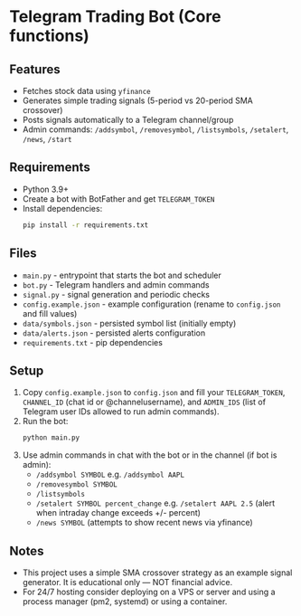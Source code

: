 # Telegram Trading Bot (Core functions)

## Features
- Fetches stock data using `yfinance`
- Generates simple trading signals (5-period vs 20-period SMA crossover)
- Posts signals automatically to a Telegram channel/group
- Admin commands: `/addsymbol`, `/removesymbol`, `/listsymbols`, `/setalert`, `/news`, `/start`

## Requirements
- Python 3.9+
- Create a bot with BotFather and get `TELEGRAM_TOKEN`
- Install dependencies:
  ```bash
  pip install -r requirements.txt
  ```

## Files
- `main.py` - entrypoint that starts the bot and scheduler
- `bot.py` - Telegram handlers and admin commands
- `signal.py` - signal generation and periodic checks
- `config.example.json` - example configuration (rename to `config.json` and fill values)
- `data/symbols.json` - persisted symbol list (initially empty)
- `data/alerts.json` - persisted alerts configuration
- `requirements.txt` - pip dependencies

## Setup
1. Copy `config.example.json` to `config.json` and fill your `TELEGRAM_TOKEN`, `CHANNEL_ID` (chat id or @channelusername), and `ADMIN_IDS` (list of Telegram user IDs allowed to run admin commands).
2. Run the bot:
   ```bash
   python main.py
   ```
3. Use admin commands in chat with the bot or in the channel (if bot is admin):
   - `/addsymbol SYMBOL` e.g. `/addsymbol AAPL`
   - `/removesymbol SYMBOL`
   - `/listsymbols`
   - `/setalert SYMBOL percent_change` e.g. `/setalert AAPL 2.5` (alert when intraday change exceeds +/- percent)
   - `/news SYMBOL` (attempts to show recent news via yfinance)

## Notes
- This project uses a simple SMA crossover strategy as an example signal generator. It is educational only — NOT financial advice.
- For 24/7 hosting consider deploying on a VPS or server and using a process manager (pm2, systemd) or using a container.
